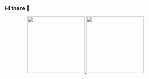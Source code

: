 ### Hi there 👋

<div align="center">
  <a href="https://github.com/moriuriel">
  <img height="180em" src="https://github-readme-stats.vercel.app/api?username=moriuriel&show_icons=true&theme=dracula&include_all_commits=true&count_private=true"/>
  <img height="180em" src="https://github-readme-stats.vercel.app/api/top-langs/?username=moriuriel&layout=compact&langs_count=7&theme=dracula"/>
</div>
